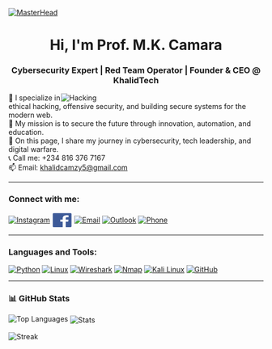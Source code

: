 [![MasterHead](https://media.giphy.com/media/qgQUggAC3Pfv687qPC/giphy.gif)](https://khalidtech.com)

<h1 align="center">Hi, I'm Prof. M.K. Camara</h1>
<h3 align="center">Cybersecurity Expert | Red Team Operator | Founder & CEO @ KhalidTech</h3>

<img align="right" alt="Hacking" width="400" src="https://media.tenor.com/2uyENRmiUt0AAAAC/coding.gif" />

🔐 I specialize in ethical hacking, offensive security, and building secure systems for the modern web.  
🚀 My mission is to secure the future through innovation, automation, and education.  
🧠 On this page, I share my journey in cybersecurity, tech leadership, and digital warfare.  
📞 Call me: +234 816 376 7167  
📫 Email: khalidcamzy5@gmail.com

---

<h3 align="left">Connect with me:</h3>
<p align="left">
<a href="https://instagram.com/profmkcamara624" target="blank"><img align="center" src="https://raw.githubusercontent.com/devicons/devicon/master/icons/instagram/instagram-original.svg" alt="Instagram" height="30" width="40" /></a>
<a href="https://web.facebook.com/profile.php?id=61578622499738" target="blank"><img align="center" src="https://raw.githubusercontent.com/devicons/devicon/master/icons/facebook/facebook-original.svg" alt="Facebook" height="30" width="40" /></a>
<a href="mailto:khalidcamzy5@gmail.com" target="blank"><img align="center" src="https://cdn.simpleicons.org/gmail/EA4335" alt="Email" height="30" width="40" /></a>
<a href="mailto:khalidtech2024@outlook.com" target="blank"><img align="center" src="https://cdn.simpleicons.org/microsoftoutlook/0078D4" alt="Outlook" height="30" width="40" /></a>
<a href="tel:+2348163767167" target="blank"><img align="center" src="https://cdn.simpleicons.org/whatsapp/25D366" alt="Phone" height="30" width="40" /></a>
</p>

---

<h3 align="left">Languages and Tools:</h3>
<p align="left">
<a href="https://www.python.org" target="_blank"><img src="https://cdn.simpleicons.org/python/3776AB" alt="Python" width="40" height="40"/></a>
<a href="https://www.linux.org/" target="_blank"><img src="https://cdn.simpleicons.org/linux/000000" alt="Linux" width="40" height="40"/></a>
<a href="https://www.wireshark.org/" target="_blank"><img src="https://cdn.simpleicons.org/wireshark/1679A7" alt="Wireshark" width="40" height="40"/></a>
<a href="https://nmap.org" target="_blank"><img src="https://upload.wikimedia.org/wikipedia/commons/0/0d/Nmap-logo.svg" alt="Nmap" width="40" height="40"/></a>
<a href="https://www.kali.org" target="_blank"><img src="https://cdn.simpleicons.org/kalilinux/557C94" alt="Kali Linux" width="40" height="40"/></a>
<a href="https://github.com" target="_blank"><img src="https://cdn.simpleicons.org/github/181717" alt="GitHub" width="40" height="40"/></a>
</p>

---

<h3 align="left">📊 GitHub Stats</h3>
<p>
<img align="left" src="https://github-readme-stats.vercel.app/api/top-langs?username=profmkcamara&show_icons=true&locale=en&layout=compact&theme=tokyonight" alt="Top Languages" />
</p>

<p>&nbsp;<img align="center" src="https://github-readme-stats.vercel.app/api?username=profmkcamara&show_icons=true&locale=en&theme=tokyonight" alt="Stats" /></p>

<p><img align="center" src="https://github-readme-streak-stats.herokuapp.com/?user=profmkcamara&theme=tokyonight" alt="Streak" /></p>
